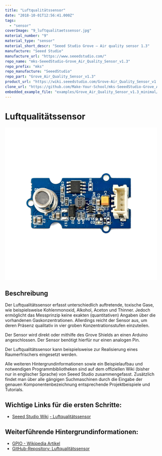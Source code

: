 ```yaml
---
title: "Luftqualitätssensor"
date: "2018-10-01T12:56:41.000Z"
tags: 
  - "sensor"
coverImage: "9_luftqualitaetssensor.jpg"
material_number: "9"
material_type: "sensor"
material_short_descr: "Seeed Studio Grove – Air quality sensor 1.3"
manufacture: "Seeed Studio"
manufacture_url: "https://www.seeedstudio.com/"
repo_name: "mks-SeeedStudio-Grove_Air_Quality_Sensor_v1.3"
repo_prefix: "mks"
repo_manufacture: "SeeedStudio"
repo_part: "Grove_Air_Quality_Sensor_v1.3"
product_url: "https://wiki.seeedstudio.com/Grove-Air_Quality_Sensor_v1.3/"
clone_url: "https://github.com/Make-Your-School/mks-SeeedStudio-Grove_Air_Quality_Sensor_v1.3.git"
embedded_example_file: "examples/Grove_Air_Quality_Sensor_v1.3_minimal/Grove_Air_Quality_Sensor_v1.3_minimal.ino"
---
```



# Luftqualitätssensor

![Luftqualitätssensor](./9_luftqualitaetssensor.png)

## Beschreibung
Der Luftqualitätssensor erfasst unterschiedlich auftretende, toxische Gase, wie beispielsweise Kohlenmonoxid, Alkohol, Aceton und Thinner. Jedoch ermöglicht das Messprinzip keine exakten (quantitativen) Angaben über die vorhandenen Gaskonzentrationen. Allerdings reicht der Sensor aus, um deren Präsenz qualitativ in vier groben Konzentrationsstufen einzuteilen.

Der Sensor wird direkt oder mithilfe des Grove Shields an einen Arduino angeschlossen. Der Sensor benötigt hierfür nur einen analogen Pin.

Der Luftqualitätssensor kann beispielsweise zur Realisierung eines Raumerfrischers eingesetzt werden.

Alle weiteren Hintergrundinformationen sowie ein Beispielaufbau und notwendigen Programmbibliotheken sind auf dem offiziellen Wiki (bisher nur in englischer Sprache) von Seeed Studio zusammengefasst. Zusätzlich findet man über alle gängigen Suchmaschinen durch die Eingabe der genauen Komponentenbezeichnung entsprechende Projektbeispiele und Tutorials.

<!-- infolist -->

<!-- infolists -->
## Wichtige Links für die ersten Schritte:

- [Seeed Studio Wiki](http://wiki.seeedstudio.com/Grove-Air_Quality_Sensor_v1.3/) [- Luftqualitätssensor](http://wiki.seeedstudio.com/Grove-Air_Quality_Sensor_v1.3/)

## Weiterführende Hintergrundinformationen:

- [GPIO - Wikipedia Artikel](https://de.wikipedia.org/wiki/Allzweckeingabe/-ausgabe)
- [GitHub-Repository: Luftqualitätssensor](https://github.com/MakeYourSchool/9-Luftqualitaetssensor)



